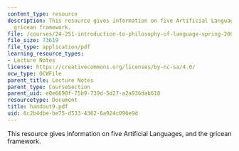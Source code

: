 ```yaml
---
content_type: resource
description: This resource gives information on five Artificial Languages, and the
  gricean framework.
file: /courses/24-251-introduction-to-philosophy-of-language-spring-2005/8c2b4dbebe75d53343626a924c096e9d_handout9.pdf
file_size: 73619
file_type: application/pdf
learning_resource_types:
- Lecture Notes
license: https://creativecommons.org/licenses/by-nc-sa/4.0/
ocw_type: OCWFile
parent_title: Lecture Notes
parent_type: CourseSection
parent_uid: e0e6690f-75b9-739d-5d27-a2a936dab618
resourcetype: Document
title: handout9.pdf
uid: 8c2b4dbe-be75-d533-4362-6a924c096e9d
---
```

This resource gives information on five Artificial Languages, and the gricean framework.